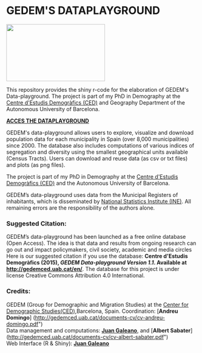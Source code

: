 # GEDEM'S DATAPLAYGROUND

[<img src="http://gedemced.uab.cat/images/logotipCED_nuevo.png" width="260px" height="150px" />](http://ced.uab.es)

This repository provides the shiny r-code for the elaboration of GEDEM's Data-playground. 
The project is part of my PhD in Demography at the [Centre d'Estudis Demogràfics (CED)](http://ceu.uab.es) and Geography Department of the Autonomous University of Barcelona.

[**ACCES THE DATAPLAYGROUND**](https://gedemced.shinyapps.io/DP_CATALONIA/)

GEDEM's data-playground allows users to explore, visualize and download population data for each municipality 
                                  in Spain (over 8,000 municipalities) since 2000. The database also includes computations of various indices 
                                  of segregation and diversity using the smallest geographical units available (Census Tracts).
Users can download and reuse data (as csv or txt files) and plots (as png files). 

The project is part of my PhD in Demography at the [Centre d'Estudis Demogràfics (CED)](http://ceu.uab.es) and the Autonomous University of Barcelona.

 GEDEM’s data-playground uses data from the Municipal Registers of inhabitants, which is disseminated by [National Statistics Institute (INE)](http://www.ine.es/). All remaining errors are the responsibility of the authors alone.
                            
### Suggested Citation: 
GEDEM’s data-playground has been launched as a free online database (Open Access). The idea is that data and results from ongoing 
                                  research can go out and impact policymakers, civil society, academic and media circles
                                  Here is our suggested citation if you use the database: **Centre d'Estudis Demogràfics (2015), *GEDEM Data-playground Version 1.1*. Available at http://gedemced.uab.cat/en/**. The database for this project is under license Creative Commons Attribution 4.0 International.

### Credits:
GEDEM (Group for Demographic and Migration Studies) at the [Center for Demographic Studies(CED)](http://ced.uab.es/),Barcelona, Spain.
Coordination: [**Andreu Domingo**] (http://gedemced.uab.cat/documents-cv/cv-andreu-domingo.pdf")    
Data management and computations: [**Juan Galeano**](http://gedemced.uab.cat/documents-cv/cv-juan-galeano1.pdf"), and [**Albert Sabater**] (http://gedemced.uab.cat/documents-cv/cv-albert-sabater.pdf")     
Web Interface (R & Shiny): [**Juan Galeano**](http://gedemced.uab.cat/documents-cv/cv-juan-galeano1.pdf")
